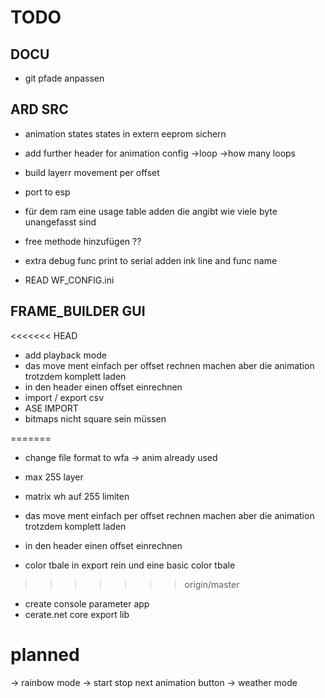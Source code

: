# TODO

## DOCU
* git pfade anpassen


## ARD SRC
* animation states states in extern eeprom sichern
* add further header for animation config ->loop ->how many loops
* build layerr movement per offset
* port to esp
* für dem ram eine usage table adden die angibt wie viele byte unangefasst sind
* free methode hinzufügen ??

* extra debug func print to serial adden ink line and func name

* READ WF_CONFIG.ini

## FRAME_BUILDER GUI

<<<<<<< HEAD
* add playback mode
* das move ment einfach per offset rechnen machen aber die animation trotzdem komplett laden
* in den header einen offset einrechnen
* import / export csv
* ASE IMPORT
* bitmaps nicht square sein müssen


=======
* change file format to wfa -> anim already used
* max 255 layer
* matrix wh auf 255 limiten


* das move ment einfach per offset rechnen machen aber die animation trotzdem komplett laden
* in den header einen offset einrechnen
* color tbale in export rein und eine basic color tbale
>>>>>>> origin/master

* create console parameter app
* cerate.net core export lib





# planned


-> rainbow mode
-> start stop next animation button
-> weather mode
